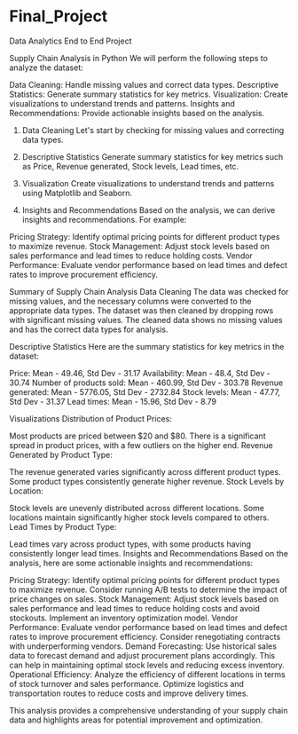 # Final_Project
Data Analytics End to End Project

Supply Chain Analysis in Python
We will perform the following steps to analyze the dataset:

Data Cleaning: Handle missing values and correct data types.
Descriptive Statistics: Generate summary statistics for key metrics.
Visualization: Create visualizations to understand trends and patterns.
Insights and Recommendations: Provide actionable insights based on the analysis.
1. Data Cleaning
Let's start by checking for missing values and correcting data types.

2. Descriptive Statistics
Generate summary statistics for key metrics such as Price, Revenue generated, Stock levels, Lead times, etc.

3. Visualization
Create visualizations to understand trends and patterns using Matplotlib and Seaborn.

4. Insights and Recommendations
Based on the analysis, we can derive insights and recommendations. For example:

Pricing Strategy: Identify optimal pricing points for different product types to maximize revenue.
Stock Management: Adjust stock levels based on sales performance and lead times to reduce holding costs.
Vendor Performance: Evaluate vendor performance based on lead times and defect rates to improve procurement efficiency.

Summary of Supply Chain Analysis
Data Cleaning
The data was checked for missing values, and the necessary columns were converted to the appropriate data types. The dataset was then cleaned by dropping rows with significant missing values. The cleaned data shows no missing values and has the correct data types for analysis.

Descriptive Statistics
Here are the summary statistics for key metrics in the dataset:

Price: Mean - 49.46, Std Dev - 31.17
Availability: Mean - 48.4, Std Dev - 30.74
Number of products sold: Mean - 460.99, Std Dev - 303.78
Revenue generated: Mean - 5776.05, Std Dev - 2732.84
Stock levels: Mean - 47.77, Std Dev - 31.37
Lead times: Mean - 15.96, Std Dev - 8.79

Visualizations
Distribution of Product Prices:

Most products are priced between $20 and $80.
There is a significant spread in product prices, with a few outliers on the higher end.
Revenue Generated by Product Type:

The revenue generated varies significantly across different product types.
Some product types consistently generate higher revenue.
Stock Levels by Location:

Stock levels are unevenly distributed across different locations.
Some locations maintain significantly higher stock levels compared to others.
Lead Times by Product Type:

Lead times vary across product types, with some products having consistently longer lead times.
Insights and Recommendations
Based on the analysis, here are some actionable insights and recommendations:

Pricing Strategy: Identify optimal pricing points for different product types to maximize revenue. Consider running A/B tests to determine the impact of price changes on sales.
Stock Management: Adjust stock levels based on sales performance and lead times to reduce holding costs and avoid stockouts. Implement an inventory optimization model.
Vendor Performance: Evaluate vendor performance based on lead times and defect rates to improve procurement efficiency. Consider renegotiating contracts with underperforming vendors.
Demand Forecasting: Use historical sales data to forecast demand and adjust procurement plans accordingly. This can help in maintaining optimal stock levels and reducing excess inventory.
Operational Efficiency: Analyze the efficiency of different locations in terms of stock turnover and sales performance. Optimize logistics and transportation routes to reduce costs and improve delivery times.

This analysis provides a comprehensive understanding of your supply chain data and highlights areas for potential improvement and optimization.
